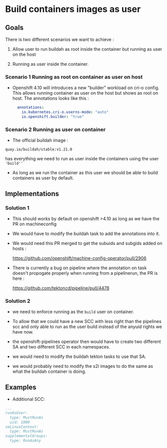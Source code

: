 # Build containers images as user

## Goals

There is two different scenarios we want to achieve :

1) Allow user to run buildah as root inside the container but running as user on the host

2) Running as user inside the container.

### Scenario 1 Running as root on container as user on host

* Openshift 4.10 will introduces a new "builder" workload on cri-o config. This
  allows running container as user on the host but shows as root on host. The
  annotations looks like this :

  ```yaml
    annotations:
      io.kubernetes.cri-o.userns-mode: "auto"
      io.openshift.builder: "true"
  ```

### Scenario 2 Running as user on container

* The official buildah image :

```
quay.io/buildah/stable:v1.21.0
```

has everything we need to run as user inside the containers using the user `'build''`

* As long as we run the container as this user we should be able to build
  containers as user by default.

## Implementations

### Solution 1

* This should works by default on openshift >4.10 as long as we have the PR on machineconfig

* We would have to modify the buildah task to add the annotations into it.

* We would need this PR merged to get the subuids and subgids added on hosts :

  https://github.com/openshift/machine-config-operator/pull/2906

* There is currently a bug on pipeline where the annotation on task doesn't
  propogate properly when running from a pipelinerun, the PR is here :

  https://github.com/tektoncd/pipeline/pull/4478


### Solution 2

* we need to enforce running as the `build` user on container.

* To allow that we could have a new SCC with less right than the pipelines scc
  and only able to run as the user build instead of the anyuid rights we have
  now.

* the openshift-pipelines operator then would have to create two different SA and two different SCC in each namespaces.

* we would need to modify the buildah tekton tasks to use that SA.

* we would probably need to modify the s2i images to do the same as what the buildah container is doing.


## Examples

* Additional SCC:

```yaml
...
runAsUser:
  type: MustRunAs
  uid: 1000
seLinuxContext:
  type: MustRunAs
supplementalGroups:
  type: RunAsAny
```
